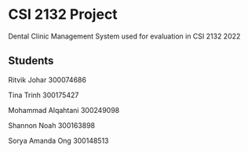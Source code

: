 # CSI 2132 Project

Dental Clinic Management System used for evaluation in CSI 2132 2022

## Students

Ritvik Johar 300074686

Tina Trinh 300175427

Mohammad Alqahtani 300249098

Shannon Noah 300163898

Sorya Amanda Ong 300148513
